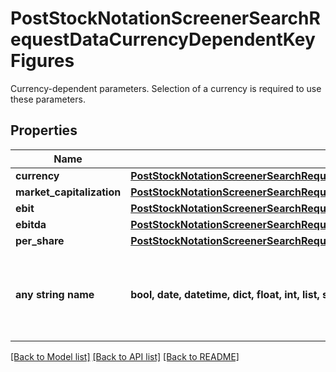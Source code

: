 # PostStockNotationScreenerSearchRequestDataCurrencyDependentKeyFigures

Currency-dependent parameters. Selection of a currency is required to use these parameters.

## Properties
Name | Type | Description | Notes
------------ | ------------- | ------------- | -------------
**currency** | [**PostStockNotationScreenerSearchRequestDataCurrencyDependentKeyFiguresCurrency**](PostStockNotationScreenerSearchRequestDataCurrencyDependentKeyFiguresCurrency.md) |  | 
**market_capitalization** | [**PostStockNotationScreenerSearchRequestDataCurrencyDependentKeyFiguresMarketCapitalization**](PostStockNotationScreenerSearchRequestDataCurrencyDependentKeyFiguresMarketCapitalization.md) |  | [optional] 
**ebit** | [**PostStockNotationScreenerSearchRequestDataCurrencyDependentKeyFiguresEbit**](PostStockNotationScreenerSearchRequestDataCurrencyDependentKeyFiguresEbit.md) |  | [optional] 
**ebitda** | [**PostStockNotationScreenerSearchRequestDataCurrencyDependentKeyFiguresEbitda**](PostStockNotationScreenerSearchRequestDataCurrencyDependentKeyFiguresEbitda.md) |  | [optional] 
**per_share** | [**PostStockNotationScreenerSearchRequestDataCurrencyDependentKeyFiguresPerShare**](PostStockNotationScreenerSearchRequestDataCurrencyDependentKeyFiguresPerShare.md) |  | [optional] 
**any string name** | **bool, date, datetime, dict, float, int, list, str, none_type** | any string name can be used but the value must be the correct type | [optional]

[[Back to Model list]](../README.md#documentation-for-models) [[Back to API list]](../README.md#documentation-for-api-endpoints) [[Back to README]](../README.md)


